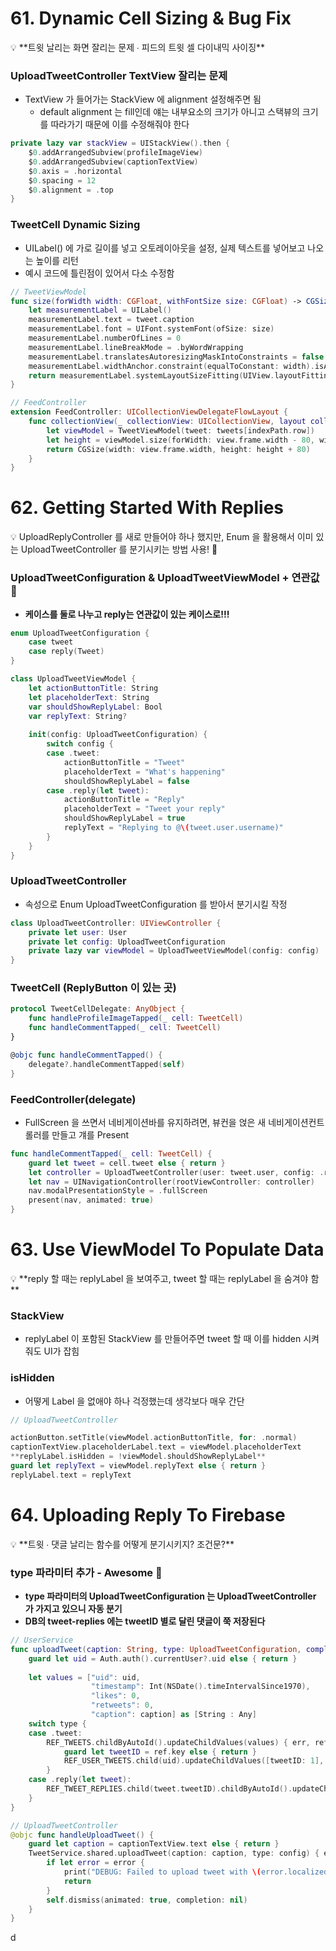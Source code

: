 # **61. Dynamic Cell Sizing & Bug Fix**

<aside>
💡 **트윗 날리는 화면 잘리는 문제 ∙ 피드의 트윗 셀 다이내믹 사이징**

</aside>

### UploadTweetController TextView 잘리는 문제

- TextView 가 들어가는 StackView 에 alignment 설정해주면 됨
    - default alignment 는 fill인데 얘는 내부요소의 크기가 아니고 스택뷰의 크기를 따라가기 때문에 이를 수정해줘야 한다

```swift
private lazy var stackView = UIStackView().then {
    $0.addArrangedSubview(profileImageView)
    $0.addArrangedSubview(captionTextView)
    $0.axis = .horizontal
    $0.spacing = 12
    $0.alignment = .top
}
```

### TweetCell Dynamic Sizing

- UILabel() 에 가로 길이를 넣고 오토레이아웃을 설정, 실제 텍스트를 넣어보고 나오는 높이를 리턴
- 예시 코드에 틀린점이 있어서 다소 수정함

```swift
// TweetViewModel
func size(forWidth width: CGFloat, withFontSize size: CGFloat) -> CGSize {
    let measurementLabel = UILabel()
    measurementLabel.text = tweet.caption
    measurementLabel.font = UIFont.systemFont(ofSize: size)
    measurementLabel.numberOfLines = 0
    measurementLabel.lineBreakMode = .byWordWrapping
    measurementLabel.translatesAutoresizingMaskIntoConstraints = false
    measurementLabel.widthAnchor.constraint(equalToConstant: width).isActive = true
    return measurementLabel.systemLayoutSizeFitting(UIView.layoutFittingCompressedSize)
}

// FeedController
extension FeedController: UICollectionViewDelegateFlowLayout {
    func collectionView(_ collectionView: UICollectionView, layout collectionViewLayout: UICollectionViewLayout, sizeForItemAt indexPath: IndexPath) -> CGSize {
        let viewModel = TweetViewModel(tweet: tweets[indexPath.row])
        let height = viewModel.size(forWidth: view.frame.width - 80, withFontSize: 14).height
        return CGSize(width: view.frame.width, height: height + 80)
    }
}
```

# **62. Getting Started With Replies**

<aside>
💡 UploadReplyController 를 새로 만들어야 하나 했지만, Enum 을 활용해서 이미 있는 UploadTweetController 를 분기시키는 방법 사용! 👏

</aside>

### UploadTweetConfiguration & UploadTweetViewModel + 연관값 👏

- **케이스를 둘로 나누고 reply는 연관값이 있는 케이스로!!!**

```swift
enum UploadTweetConfiguration {
    case tweet
    case reply(Tweet)
}

class UploadTweetViewModel {
    let actionButtonTitle: String
    let placeholderText: String
    var shouldShowReplyLabel: Bool
    var replyText: String?
    
    init(config: UploadTweetConfiguration) {
        switch config {
        case .tweet:
            actionButtonTitle = "Tweet"
            placeholderText = "What's happening"
            shouldShowReplyLabel = false
        case .reply(let tweet):
            actionButtonTitle = "Reply"
            placeholderText = "Tweet your reply"
            shouldShowReplyLabel = true
            replyText = "Replying to @\(tweet.user.username)"
        }
    }
}
```

### UploadTweetController

- 속성으로 Enum UploadTweetConfiguration 를 받아서 분기시킬 작정

```swift
class UploadTweetController: UIViewController {
    private let user: User
    private let config: UploadTweetConfiguration
    private lazy var viewModel = UploadTweetViewModel(config: config)
}
```

### TweetCell (ReplyButton 이 있는 곳)

```swift
protocol TweetCellDelegate: AnyObject {
    func handleProfileImageTapped(_ cell: TweetCell)
    func handleCommentTapped(_ cell: TweetCell)
}

@objc func handleCommentTapped() {
    delegate?.handleCommentTapped(self)
}
```

### FeedController(delegate)

- FullScreen 을 쓰면서 네비게이션바를 유지하려면, 뷰컨을 얹은 새 네비게이션컨트롤러를 만들고 걔를 Present

```swift
func handleCommentTapped(_ cell: TweetCell) {
    guard let tweet = cell.tweet else { return }
    let controller = UploadTweetController(user: tweet.user, config: .reply(tweet))
    let nav = UINavigationController(rootViewController: controller)
    nav.modalPresentationStyle = .fullScreen
    present(nav, animated: true)
}
```

# **63. Use ViewModel To Populate Data**

<aside>
💡 **reply 할 때는 replyLabel 을 보여주고, tweet 할 때는 replyLabel 을 숨겨야 함**

</aside>

### StackView

- replyLabel 이 포함된 StackView 를 만들어주면 tweet 할 때 이를 hidden 시켜줘도 UI가 잡힘

### isHidden

- 어떻게 Label 을 없애야 하나 걱정했는데 생각보다 매우 간단

```swift
// UploadTweetController

actionButton.setTitle(viewModel.actionButtonTitle, for: .normal)
captionTextView.placeholderLabel.text = viewModel.placeholderText
**replyLabel.isHidden = !viewModel.shouldShowReplyLabel**
guard let replyText = viewModel.replyText else { return }
replyLabel.text = replyText
```

# **64. Uploading Reply To Firebase**

<aside>
💡 **트윗 ∙ 댓글 날리는 함수를 어떻게 분기시키지? 조건문?**

</aside>

### type 파라미터 추가 - Awesome 👏

- **type 파라미터의 UploadTweetConfiguration 는 UploadTweetController 가 가지고 있으니 자동 분기**
- **DB의 tweet-replies 에는 tweetID 별로 달린 댓글이 쭉 저장된다**

```swift
// UserService
func uploadTweet(caption: String, type: UploadTweetConfiguration, completion: @escaping ( Error?, DatabaseReference) -> Void) {
    guard let uid = Auth.auth().currentUser?.uid else { return }
    
    let values = ["uid": uid,
                  "timestamp": Int(NSDate().timeIntervalSince1970),
                  "likes": 0,
                  "retweets": 0,
                  "caption": caption] as [String : Any]
    switch type {
    case .tweet:
        REF_TWEETS.childByAutoId().updateChildValues(values) { err, ref in
            guard let tweetID = ref.key else { return }
            REF_USER_TWEETS.child(uid).updateChildValues([tweetID: 1], withCompletionBlock: completion)
        }
    case .reply(let tweet):
        REF_TWEET_REPLIES.child(tweet.tweetID).childByAutoId().updateChildValues(values, withCompletionBlock: completion)
    }
}
```

```swift
// UploadTweetController
@objc func handleUploadTweet() {
    guard let caption = captionTextView.text else { return }
    TweetService.shared.uploadTweet(caption: caption, type: config) { error, ref in
        if let error = error {
            print("DEBUG: Failed to upload tweet with \(error.localizedDescription)")
            return
        }
        self.dismiss(animated: true, completion: nil)
    }
}
```

d
